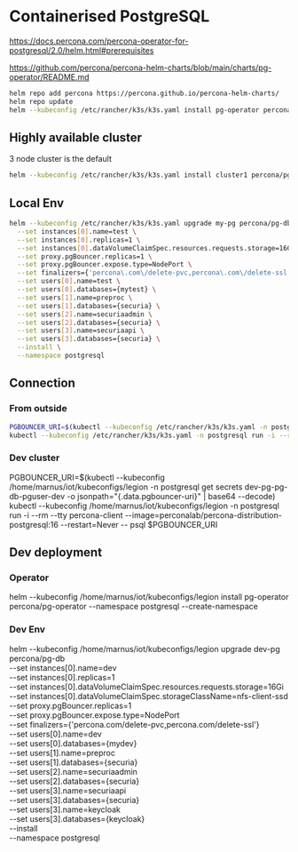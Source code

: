 # Containerised PostgreSQL

https://docs.percona.com/percona-operator-for-postgresql/2.0/helm.html#prerequisites

https://github.com/percona/percona-helm-charts/blob/main/charts/pg-operator/README.md

```bash
helm repo add percona https://percona.github.io/percona-helm-charts/
helm repo update
helm --kubeconfig /etc/rancher/k3s/k3s.yaml install pg-operator percona/pg-operator --namespace postgresql --create-namespace
```

## Highly available cluster

3 node cluster is the default

```bash
helm --kubeconfig /etc/rancher/k3s/k3s.yaml install cluster1 percona/pg-db -n postgresql
```

## Local Env

```bash
helm --kubeconfig /etc/rancher/k3s/k3s.yaml upgrade my-pg percona/pg-db \
  --set instances[0].name=test \
  --set instances[0].replicas=1 \
  --set instances[0].dataVolumeClaimSpec.resources.requests.storage=16Gi \
  --set proxy.pgBouncer.replicas=1 \
  --set proxy.pgBouncer.expose.type=NodePort \
  --set finalizers={'percona\.com\/delete-pvc,percona\.com\/delete-ssl'} \
  --set users[0].name=test \
  --set users[0].databases={mytest} \
  --set users[1].name=preproc \
  --set users[1].databases={securia} \
  --set users[2].name=securiaadmin \
  --set users[2].databases={securia} \
  --set users[3].name=securiaapi \
  --set users[3].databases={securia} \
  --install \
  --namespace postgresql
```

## Connection

### From outside

```bash
PGBOUNCER_URI=$(kubectl --kubeconfig /etc/rancher/k3s/k3s.yaml -n postgresql get secrets my-pg-pg-db-pguser-test -o jsonpath="{.data.pgbouncer-uri}" | base64 --decode)
kubectl --kubeconfig /etc/rancher/k3s/k3s.yaml -n postgresql run -i --rm --tty percona-client --image=perconalab/percona-distribution-postgresql:16 --restart=Never -- psql $PGBOUNCER_URI
```

### Dev cluster

PGBOUNCER_URI=$(kubectl --kubeconfig /home/marnus/iot/kubeconfigs/legion -n postgresql get secrets dev-pg-pg-db-pguser-dev -o jsonpath="{.data.pgbouncer-uri}" | base64 --decode)
kubectl --kubeconfig /home/marnus/iot/kubeconfigs/legion -n postgresql run -i --rm --tty percona-client --image=perconalab/percona-distribution-postgresql:16 --restart=Never -- psql $PGBOUNCER_URI

## Dev deployment

### Operator

helm --kubeconfig /home/marnus/iot/kubeconfigs/legion install pg-operator percona/pg-operator --namespace postgresql --create-namespace

### Dev Env

helm --kubeconfig /home/marnus/iot/kubeconfigs/legion upgrade dev-pg percona/pg-db \
  --set instances[0].name=dev \
  --set instances[0].replicas=1 \
  --set instances[0].dataVolumeClaimSpec.resources.requests.storage=16Gi \
  --set instances[0].dataVolumeClaimSpec.storageClassName=nfs-client-ssd \
  --set proxy.pgBouncer.replicas=1 \
  --set proxy.pgBouncer.expose.type=NodePort \
  --set finalizers={'percona\.com\/delete-pvc,percona\.com\/delete-ssl'} \
  --set users[0].name=dev \
  --set users[0].databases={mydev} \
  --set users[1].name=preproc \
  --set users[1].databases={securia} \
  --set users[2].name=securiaadmin \
  --set users[2].databases={securia} \
  --set users[3].name=securiaapi \
  --set users[3].databases={securia} \
  --set users[3].name=keycloak \
  --set users[3].databases={keycloak} \
  --install \
  --namespace postgresql
